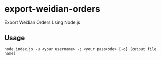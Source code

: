 # export-weidian-orders
Export Weidian Orders Using Node.js

## Usage

`node index.js -u <your username> -p <your passcode> [-o] [output file name]`
